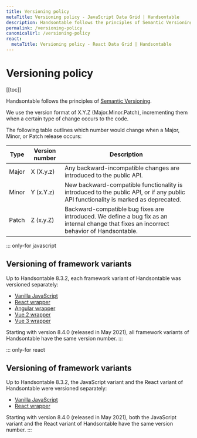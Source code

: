 ```yaml
---
title: Versioning policy
metaTitle: Versioning policy - JavaScript Data Grid | Handsontable
description: Handsontable follows the principles of Semantic Versioning (SemVer). Each version is numbered in the X.Y.Z (Major.Minor.Patch) format.
permalink: /versioning-policy
canonicalUrl: /versioning-policy
react:
  metaTitle: Versioning policy - React Data Grid | Handsontable
---
```


# Versioning policy

[[toc]]

Handsontable follows the principles of [Semantic Versioning](https://semver.org/).

We use the version format of X.Y.Z (Major.Minor.Patch), incrementing them when a certain type of change occurs to the code.

The following table outlines which number would change when a Major, Minor, or Patch release occurs:

| Type  | Version number | Description                                                                                                                               |
| ----- | -------------- | ----------------------------------------------------------------------------------------------------------------------------------------- |
| Major | X (X.y.z)      | Any backward-incompatible changes are introduced to the public API.                                                                       |
| Minor | Y (x.Y.z)      | New backward-compatible functionality is introduced to the public API, or if any public API functionality is marked as deprecated.        |
| Patch | Z (x.y.Z)      | Backward-compatible bug fixes are introduced. We define a bug fix as an internal change that fixes an incorrect behavior of Handsontable. |

::: only-for javascript
## Versioning of framework variants

Up to Handsontable 8.3.2, each framework variant of Handsontable was versioned separately:
- [Vanilla JavaScript](@/guides/getting-started/introduction.md)
- [React wrapper](@/react/guides/getting-started/introduction.md)
- [Angular wrapper](@/guides/integrate-with-angular/angular-installation.md)
- [Vue 2 wrapper](@/guides/integrate-with-vue/vue-installation.md)
- [Vue 3 wrapper](@/guides/integrate-with-vue3/vue3-installation.md)

Starting with version 8.4.0 (released in May 2021), all framework variants of Handsontable have the same version number.
:::

::: only-for react
## Versioning of framework variants

Up to Handsontable 8.3.2, the JavaScript variant and the React variant of Handsontable were versioned separately:
- [Vanilla JavaScript](@/javascript/guides/getting-started/introduction.md)
- [React wrapper](@/guides/getting-started/introduction.md)

Starting with version 8.4.0 (released in May 2021), both the JavaScript variant and the React variant of Handsontable have the same version number.
:::

